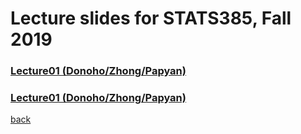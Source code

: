 
# Lecture slides for STATS385, Fall 2019

### [Lecture01 (Donoho/Zhong/Papyan)](./assets/lectures/Lecture_1_Donoho_Zhong_Papyan.pdf)
### [Lecture01 (Donoho/Zhong/Papyan)](./assets/lectures/Lecture_3_Tengyu_Ma.pptx)

[back](./)

